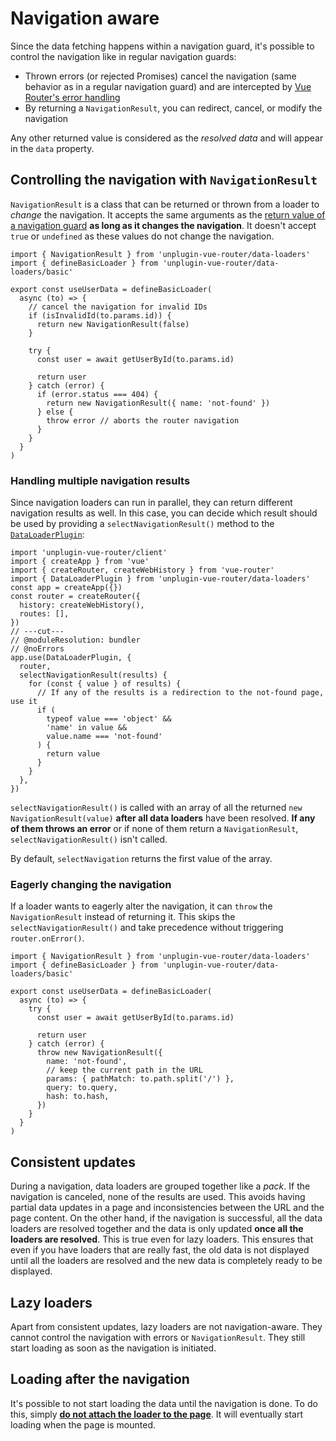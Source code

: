 # Navigation aware

Since the data fetching happens within a navigation guard, it's possible to control the navigation like in regular navigation guards:

- Thrown errors (or rejected Promises) cancel the navigation (same behavior as in a regular navigation guard) and are intercepted by [Vue Router's error handling](https://router.vuejs.org/api/interfaces/router.html#onerror)
- By returning a `NavigationResult`, you can redirect, cancel, or modify the navigation

Any other returned value is considered as the _resolved data_ and will appear in the `data` property.

## Controlling the navigation with `NavigationResult`

`NavigationResult` is a class that can be returned or thrown from a loader to _change_ the navigation. It accepts the same arguments as the [return value of a navigation guard](https://router.vuejs.org/guide/advanced/navigation-guards.html#Global-Before-Guards) **as long as it changes the navigation**. It doesn't accept `true` or `undefined` as these values do not change the navigation.

```ts{1,6-8,16,18}
import { NavigationResult } from 'unplugin-vue-router/data-loaders'
import { defineBasicLoader } from 'unplugin-vue-router/data-loaders/basic'

export const useUserData = defineBasicLoader(
  async (to) => {
    // cancel the navigation for invalid IDs
    if (isInvalidId(to.params.id)) {
      return new NavigationResult(false)
    }

    try {
      const user = await getUserById(to.params.id)

      return user
    } catch (error) {
      if (error.status === 404) {
        return new NavigationResult({ name: 'not-found' })
      } else {
        throw error // aborts the router navigation
      }
    }
  }
)
```

### Handling multiple navigation results

Since navigation loaders can run in parallel, they can return different navigation results as well. In this case, you can decide which result should be used by providing a `selectNavigationResult()` method to the [`DataLoaderPlugin`](./index.md#installation):

```ts{3-6} twoslash
import 'unplugin-vue-router/client'
import { createApp } from 'vue'
import { createRouter, createWebHistory } from 'vue-router'
import { DataLoaderPlugin } from 'unplugin-vue-router/data-loaders'
const app = createApp({})
const router = createRouter({
  history: createWebHistory(),
  routes: [],
})
// ---cut---
// @moduleResolution: bundler
// @noErrors
app.use(DataLoaderPlugin, {
  router,
  selectNavigationResult(results) {
    for (const { value } of results) {
      // If any of the results is a redirection to the not-found page, use it
      if (
        typeof value === 'object' &&
        'name' in value &&
        value.name === 'not-found'
      ) {
        return value
      }
    }
  },
})
```

`selectNavigationResult()` is called with an array of all the returned `new NavigationResult(value)` **after all data loaders** have been resolved. **If any of them throws an error** or if none of them return a `NavigationResult`, `selectNavigationResult()` isn't called.

By default, `selectNavigation` returns the first value of the array.

### Eagerly changing the navigation

If a loader wants to eagerly alter the navigation, it can `throw` the `NavigationResult` instead of returning it. This skips the `selectNavigationResult()` and take precedence without triggering `router.onError()`.

```ts{11-16}
import { NavigationResult } from 'unplugin-vue-router/data-loaders'
import { defineBasicLoader } from 'unplugin-vue-router/data-loaders/basic'

export const useUserData = defineBasicLoader(
  async (to) => {
    try {
      const user = await getUserById(to.params.id)

      return user
    } catch (error) {
      throw new NavigationResult({
        name: 'not-found',
        // keep the current path in the URL
        params: { pathMatch: to.path.split('/') },
        query: to.query,
        hash: to.hash,
      })
    }
  }
)
```

## Consistent updates

During a navigation, data loaders are grouped together like a _pack_. If the navigation is canceled, none of the results are used. This avoids having partial data updates in a page and inconsistencies between the URL and the page content. On the other hand, if the navigation is successful, all the data loaders are resolved together and the data is only updated **once all the loaders are resolved**. This is true even for lazy loaders. This ensures that even if you have loaders that are really fast, the old data is not displayed until all the loaders are resolved and the new data is completely ready to be displayed.

## Lazy loaders

Apart from consistent updates, lazy loaders are not navigation-aware. They cannot control the navigation with errors or `NavigationResult`. They still start loading as soon as the navigation is initiated.

## Loading after the navigation

It's possible to not start loading the data until the navigation is done. To do this, simply [**do not attach the loader to the page**](./defining-loaders.md#disconnecting-a-loader-from-a-page). It will eventually start loading when the page is mounted.
